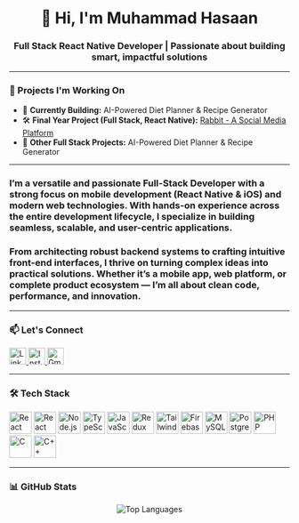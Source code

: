 <h1 align="center">👋 Hi, I'm Muhammad Hasaan</h1>
<h3 align="center">Full Stack React Native Developer | Passionate about building smart, impactful solutions</h3>

---


### 🚀 Projects I'm Working On

- 🔭 **Currently Building:** AI-Powered Diet Planner & Recipe Generator  
- 🛠️ **Final Year Project (Full Stack, React Native):** [Rabbit - A Social Media Platform](https://expo.dev/artifacts/eas/h9FM73KVkis2e5DycqhXyL.apk)  
- 🤝 **Other Full Stack Projects:** AI-Powered Diet Planner & Recipe Generator

---
<h3>
  I’m a versatile and passionate Full-Stack Developer with a strong focus on mobile development (React Native & iOS) and modern web technologies. With hands-on experience across the entire development lifecycle, I specialize in building seamless, scalable, and user-centric applications.
</h3>

<h3>
  From architecting robust backend systems to crafting intuitive front-end interfaces, I thrive on turning complex ideas into practical solutions. Whether it’s a mobile app, web platform, or complete product ecosystem — I’m all about clean code, performance, and innovation.
</h3>

------

### 📫 Let's Connect

<p align="left">
  <a href="https://linkedin.com/in/muhammad-hasaan" target="_blank">
    <img src="https://cdn.jsdelivr.net/npm/simple-icons@v5/icons/linkedin.svg" alt="LinkedIn" height="30" width="30" />
  </a>
  <a href="https://instagram.com/im_hasaan_" target="_blank">
    <img src="https://cdn.jsdelivr.net/npm/simple-icons@v5/icons/instagram.svg" alt="Instagram" height="30" width="30" />
  </a>
  <a href="mailto:muhammadhasaanwork@gmail.com">
    <img src="https://cdn.jsdelivr.net/npm/simple-icons@v5/icons/gmail.svg" alt="Gmail" height="30" width="30" />
  </a>
</p>

---

### 🛠️ Tech Stack

<p align="left">
  <img src="https://cdn.jsdelivr.net/gh/devicons/devicon/icons/react/react-original.svg" width="40" height="40" alt="React" />
  <img src="https://reactnative.dev/img/header_logo.svg" width="40" height="40" alt="React Native" />
  <img src="https://cdn.jsdelivr.net/gh/devicons/devicon/icons/nodejs/nodejs-original.svg" width="40" height="40" alt="Node.js" />
  <img src="https://cdn.jsdelivr.net/gh/devicons/devicon/icons/typescript/typescript-original.svg" width="40" height="40" alt="TypeScript" />
  <img src="https://cdn.jsdelivr.net/gh/devicons/devicon/icons/javascript/javascript-original.svg" width="40" height="40" alt="JavaScript" />
  <img src="https://cdn.jsdelivr.net/gh/devicons/devicon/icons/redux/redux-original.svg" width="40" height="40" alt="Redux" />
  <img src="https://cdn.jsdelivr.net/gh/devicons/devicon/icons/tailwindcss/tailwindcss-plain.svg" width="40" height="40" alt="Tailwind CSS" />
  <img src="https://cdn.jsdelivr.net/gh/devicons/devicon/icons/firebase/firebase-plain.svg" width="40" height="40" alt="Firebase" />
  <img src="https://cdn.jsdelivr.net/gh/devicons/devicon/icons/mysql/mysql-original-wordmark.svg" width="40" height="40" alt="MySQL" />
  <img src="https://cdn.jsdelivr.net/gh/devicons/devicon/icons/postgresql/postgresql-original-wordmark.svg" width="40" height="40" alt="PostgreSQL" />
  <img src="https://cdn.jsdelivr.net/gh/devicons/devicon/icons/php/php-original.svg" width="40" height="40" alt="PHP" />
  <img src="https://cdn.jsdelivr.net/gh/devicons/devicon/icons/c/c-original.svg" width="40" height="40" alt="C" />
  <img src="https://cdn.jsdelivr.net/gh/devicons/devicon/icons/cplusplus/cplusplus-original.svg" width="40" height="40" alt="C++" />
</p>

---

### 📊 GitHub Stats

<p align="center">
  <img src="https://github-readme-stats.vercel.app/api/top-langs/?username=muhammadhasaanwaseem&layout=compact&theme=default" alt="Top Languages" />
</p>
